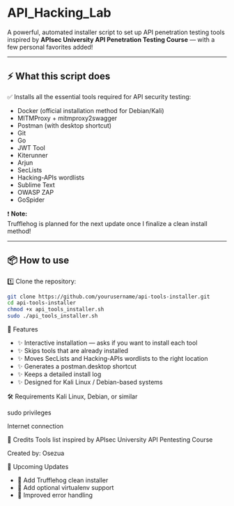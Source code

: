 # API_Hacking_Lab

A powerful, automated installer script to set up API penetration testing tools inspired by **APIsec University API Penetration Testing Course** — with a few personal favorites added!

---

## ⚡ What this script does

✅ Installs all the essential tools required for API security testing:

- Docker (official installation method for Debian/Kali)
- MITMProxy + mitmproxy2swagger
- Postman (with desktop shortcut)
- Git
- Go
- JWT Tool
- Kiterunner
- Arjun
- SecLists
- Hacking-APIs wordlists 
- Sublime Text
- OWASP ZAP
- GoSpider  

❗ **Note:**  
Trufflehog is planned for the next update once I finalize a clean install method!

---

## 📦 How to use

1️⃣ Clone the repository:
```bash
git clone https://github.com/yourusername/api-tools-installer.git
cd api-tools-installer
chmod +x api_tools_installer.sh
sudo ./api_tools_installer.sh
```

📝 Features
- ✨ Interactive installation — asks if you want to install each tool
- ✨ Skips tools that are already installed
- ✨ Moves SecLists and Hacking-APIs wordlists to the right location
- ✨ Generates a postman.desktop shortcut
- ✨ Keeps a detailed install log
- ✨ Designed for Kali Linux / Debian-based systems

🛠 Requirements
Kali Linux, Debian, or similar

sudo privileges

Internet connection

🤝 Credits
Tools list inspired by APIsec University API Pentesting Course

Created by: Osezua

📌 Upcoming Updates
- 🚀 Add Trufflehog clean installer
- 🚀 Add optional virtualenv support
- 🚀 Improved error handling
